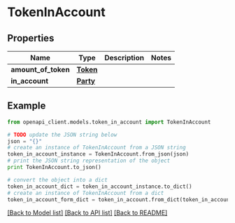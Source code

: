 # TokenInAccount


## Properties
Name | Type | Description | Notes
------------ | ------------- | ------------- | -------------
**amount_of_token** | [**Token**](Token.md) |  | 
**in_account** | [**Party**](Party.md) |  | 

## Example

```python
from openapi_client.models.token_in_account import TokenInAccount

# TODO update the JSON string below
json = "{}"
# create an instance of TokenInAccount from a JSON string
token_in_account_instance = TokenInAccount.from_json(json)
# print the JSON string representation of the object
print TokenInAccount.to_json()

# convert the object into a dict
token_in_account_dict = token_in_account_instance.to_dict()
# create an instance of TokenInAccount from a dict
token_in_account_form_dict = token_in_account.from_dict(token_in_account_dict)
```
[[Back to Model list]](../README.md#documentation-for-models) [[Back to API list]](../README.md#documentation-for-api-endpoints) [[Back to README]](../README.md)


